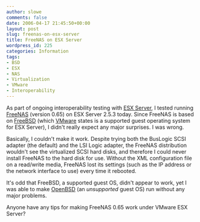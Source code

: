 ```yaml
---
author: slowe
comments: false
date: 2006-04-17 21:45:50+00:00
layout: post
slug: freenas-on-esx-server
title: FreeNAS on ESX Server
wordpress_id: 225
categories: Information
tags:
- BSD
- ESX
- NAS
- Virtualization
- VMware
- Interoperability
---
```


As part of ongoing interoperability testing with [ESX Server](http://www.vmware.com/products/esx/), I tested running [FreeNAS](http://www.freenas.org/) (version 0.65) on ESX Server 2.5.3 today. Since FreeNAS is based on [FreeBSD](http://www.freebsd.org/) (which [VMware](http://www.vmware.com/) states is a supported guest operating system for ESX Server), I didn't really expect any major surprises. I was wrong.

Basically, I couldn't make it work. Despite trying both the BusLogic SCSI adapter (the default) and the LSI Logic adapter, the FreeNAS distribution wouldn't see the virtualized SCSI hard disks, and therefore I could never install FreeNAS to the hard disk for use. Without the XML configuration file on a read/write media, FreeNAS lost its settings (such as the IP address or the network interface to use) every time it rebooted.

It's odd that FreeBSD, a supported guest OS, didn't appear to work, yet I was able to make [OpenBSD](http://www.openbsd.org/) (an _unsupported_ guest OS) run without any major problems.

Anyone have any tips for making FreeNAS 0.65 work under VMware ESX Server?
